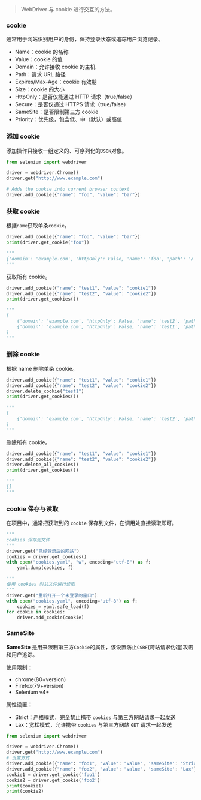 > WebDriver 与 cookie 进行交互的方法。



### cookie

通常用于网站识别用户的身份，保持登录状态或追踪用户浏览记录。

- Name：cookie 的名称
- Value：cookie 的值
- Domain：允许接收 cookie 的主机
- Path：请求 URL 路径
- Expires/Max-Age：cookie 有效期
- Size：cookie 的大小
- HttpOnly：是否仅能通过 HTTP 请求（true/false）
- Secure：是否仅通过 HTTPS 请求（true/false）
- SameSite：是否限制第三方 cookie
- Priority：优先级，包含低、中（默认）或高值



### 添加 cookie

添加操作只接收一组定义的、可序列化的`JSON`对象。

```python
from selenium import webdriver

driver = webdriver.Chrome()
driver.get("http://www.example.com")

# Adds the cookie into current browser context
driver.add_cookie({"name": "foo", "value": "bar"})
```



### 获取 cookie

根据`name`获取单条`cookie`。

```python
driver.add_cookie({"name": "foo", "value": "bar"})
print(driver.get_cookie("foo"))

"""
{'domain': 'example.com', 'httpOnly': False, 'name': 'foo', 'path': '/', 'secure': False, 'value': 'bar'}
"""
```



获取所有 cookie。

```python
driver.add_cookie({"name": "test1", "value": "cookie1"})
driver.add_cookie({"name": "test2", "value": "cookie2"})
print(driver.get_cookies())

"""
[
    {'domain': 'example.com', 'httpOnly': False, 'name': 'test2', 'path': '/', 'secure': False, 'value': 'cookie2'}, 
    {'domain': 'example.com', 'httpOnly': False, 'name': 'test1', 'path': '/', 'secure': False, 'value': 'cookie1'}
]
"""
```



### 删除 cookie

根据 name 删除单条 cookie。

```python
driver.add_cookie({"name": "test1", "value": "cookie1"})
driver.add_cookie({"name": "test2", "value": "cookie2"})
driver.delete_cookie("test1")
print(driver.get_cookies())

"""
[
	{'domain': 'example.com', 'httpOnly': False, 'name': 'test2', 'path': '/', 'secure': False, 'value': 'cookie2'}
]
"""
```



删除所有 cookie。

```python 
driver.add_cookie({"name": "test1", "value": "cookie1"})
driver.add_cookie({"name": "test2", "value": "cookie2"})
driver.delete_all_cookies()
print(driver.get_cookies())

"""
[]
"""
```



### cookie 保存与读取

在项目中，通常把获取到的 `cookie` 保存到文件，在调用处直接读取即可。

```python
"""
cookies 保存到文件
"""
driver.get("已经登录后的网站")
cookies = driver.get_cookies()
with open("cookies.yaml", "w", encoding="utf-8") as f:
	yaml.dump(cookies, f)

"""
使用 cookies 时从文件进行读取
"""
driver.get("重新打开一个未登录的窗口")
with open("cookies.yaml", encoding="utf-8") as f:
    cookies = yaml.safe_load(f)
for cookie in cookies:
    driver.add_cookie(cookie)
```



### SameSite

**SameSite** 是用来限制第三方`Cookie`的属性，该设置防止`CSRF`(跨站请求伪造)攻击和用户追踪。



使用限制：

- chrome(80+version)
- Firefox(79+version)
- Selenium v4+

属性设置：
- Strict：严格模式，完全禁止携带 `cookies` 与第三方网站请求一起发送
- Lax：宽松模式，允许携带 `cookies` 与第三方网站 `GET` 请求一起发送



```python
from selenium import webdriver

driver = webdriver.Chrome()
driver.get("http://www.example.com")
# 设置方式
driver.add_cookie({"name": "foo1", "value": "value", 'sameSite': 'Strict'})
driver.add_cookie({"name": "foo2", "value": "value", 'sameSite': 'Lax'})
cookie1 = driver.get_cookie('foo1')
cookie2 = driver.get_cookie('foo2')
print(cookie1)
print(cookie2)  
```

